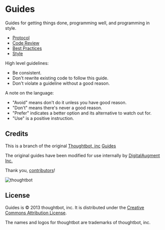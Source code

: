 Guides
======

Guides for getting things done, programming well, and programming in style.

<!--- * Product Management with [Trello](/product-management/trello) -->
* [Protocol](/protocol)
* [Code Review](/code-review)
* [Best Practices](/best-practices)
* [Style](/style)

High level guidelines:

* Be consistent.
* Don't rewrite existing code to follow this guide.
* Don't violate a guideline without a good reason.

A note on the language:

* "Avoid" means don't do it unless you have good reason.
* "Don't" means there's never a good reason.
* "Prefer" indicates a better option and its alternative to watch out for.
* "Use" is a positive instruction.

Credits
-------

This is a branch of the original [Thoughtbot, inc](http://thoughtbot.com/community) [Guides](https://github.com/thoughtbot/guides)

The original guides have been modified for use internally by [DigitalAugment Inc.](http://digitalaugment.com)

Thank you, [contributors](https://github.com/thoughtbot/guides/graphs/contributors)!

![thoughtbot](http://thoughtbot.com/images/tm/logo.png)

License
-------

Guides is © 2013 thoughtbot, inc. It is distributed under the [Creative Commons
Attribution License](http://creativecommons.org/licenses/by/3.0/).

The names and logos for thoughtbot are trademarks of thoughtbot, inc.
